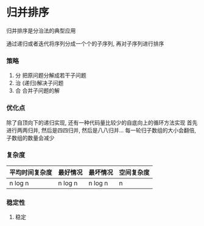 # 归并排序
归并排序是分治法的典型应用

通过递归或者迭代将序列分成一个个的子序列, 再对子序列进行排序

### 策略
1. 分 把原问题分解成若干子问题
2. 治 (递归)解决子问题
3. 合 合并子问题的解


### 优化点
除了自顶向下的递归实现, 还有一种代码量比较少的自底向上的循环方法实现
首先进行两两归并, 然后是四四归并, 然后是八八归并...
每一轮归子数组的大小会翻倍, 子数组的数量会减少

### 复杂度
|  平均时间复杂度  |  最好情况   |   最坏情况   | 空间复杂度 |
|     ----      |    ----    |    ----     | ---- |
|    n log n    |   n log n  |   n log n   |   n  |

### 稳定性
1. 稳定

